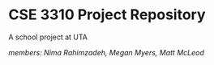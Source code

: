 # CSE 3310 Project Repository

A school project at UTA

*members: Nima Rahimzadeh, Megan Myers, Matt McLeod*
